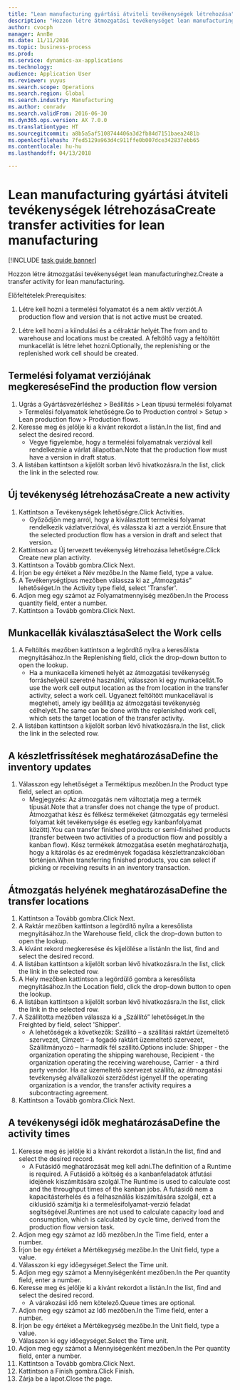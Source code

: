 ```yaml
--- 
title: "Lean manufacturing gyártási átviteli tevékenységek létrehozása"
description: "Hozzon létre átmozgatási tevékenységet lean manufacturinghez."
author: cvocph
manager: AnnBe
ms.date: 11/11/2016
ms.topic: business-process
ms.prod: 
ms.service: dynamics-ax-applications
ms.technology: 
audience: Application User
ms.reviewer: yuyus
ms.search.scope: Operations
ms.search.region: Global
ms.search.industry: Manufacturing
ms.author: conradv
ms.search.validFrom: 2016-06-30
ms.dyn365.ops.version: AX 7.0.0
ms.translationtype: HT
ms.sourcegitcommit: a8b5a5af5108744406a3d2fb84d7151baea2481b
ms.openlocfilehash: 7fed5129a963d4c911ffe0b007dce342837ebb65
ms.contentlocale: hu-hu
ms.lasthandoff: 04/13/2018

---
```

# <a name="create-transfer-activities-for-lean-manufacturing"></a><span data-ttu-id="5b979-103">Lean manufacturing gyártási átviteli tevékenységek létrehozása</span><span class="sxs-lookup"><span data-stu-id="5b979-103">Create transfer activities for lean manufacturing</span></span>

[!INCLUDE [task guide banner](../../includes/task-guide-banner.md)]

<span data-ttu-id="5b979-104">Hozzon létre átmozgatási tevékenységet lean manufacturinghez.</span><span class="sxs-lookup"><span data-stu-id="5b979-104">Create a transfer activity for lean manufacturing.</span></span> 

<span data-ttu-id="5b979-105">Előfeltételek:</span><span class="sxs-lookup"><span data-stu-id="5b979-105">Prerequisites:</span></span> 

1. <span data-ttu-id="5b979-106">Létre kell hozni a termelési folyamatot és a nem aktív verziót.</span><span class="sxs-lookup"><span data-stu-id="5b979-106">A production flow and version that is not active must be created.</span></span>

2. <span data-ttu-id="5b979-107">Létre kell hozni a kiindulási és a célraktár helyét.</span><span class="sxs-lookup"><span data-stu-id="5b979-107">The from and to warehouse and locations must be created.</span></span> <span data-ttu-id="5b979-108">A feltöltő vagy a feltöltött munkacellát is létre lehet hozni.</span><span class="sxs-lookup"><span data-stu-id="5b979-108">Optionally, the replenishing or the replenished work cell should be created.</span></span>


## <a name="find-the-production-flow-version"></a><span data-ttu-id="5b979-109">Termelési folyamat verziójának megkeresése</span><span class="sxs-lookup"><span data-stu-id="5b979-109">Find the production flow version</span></span>
1. <span data-ttu-id="5b979-110">Ugrás a Gyártásvezérléshez > Beállítás > Lean típusú termelési folyamat > Termelési folyamatok lehetőségre.</span><span class="sxs-lookup"><span data-stu-id="5b979-110">Go to Production control > Setup > Lean production flow > Production flows.</span></span>
2. <span data-ttu-id="5b979-111">Keresse meg és jelölje ki a kívánt rekordot a listán.</span><span class="sxs-lookup"><span data-stu-id="5b979-111">In the list, find and select the desired record.</span></span>
    * <span data-ttu-id="5b979-112">Vegye figyelembe, hogy a termelési folyamatnak verzióval kell rendelkeznie a várlat állapotban.</span><span class="sxs-lookup"><span data-stu-id="5b979-112">Note that the production flow must have a version in draft status.</span></span>  
3. <span data-ttu-id="5b979-113">A listában kattintson a kijelölt sorban lévő hivatkozásra.</span><span class="sxs-lookup"><span data-stu-id="5b979-113">In the list, click the link in the selected row.</span></span>

## <a name="create-a-new-activity"></a><span data-ttu-id="5b979-114">Új tevékenység létrehozása</span><span class="sxs-lookup"><span data-stu-id="5b979-114">Create a new activity</span></span>
1. <span data-ttu-id="5b979-115">Kattintson a Tevékenységek lehetőségre.</span><span class="sxs-lookup"><span data-stu-id="5b979-115">Click Activities.</span></span>
    * <span data-ttu-id="5b979-116">Győződjön meg arról, hogy a kiválasztott termelési folyamat rendelkezik vázlatverzióval, és válassza ki azt a verziót.</span><span class="sxs-lookup"><span data-stu-id="5b979-116">Ensure that the selected production flow has a version in draft and select that version.</span></span>  
2. <span data-ttu-id="5b979-117">Kattintson az Új tervezett tevékenység létrehozása lehetőségre.</span><span class="sxs-lookup"><span data-stu-id="5b979-117">Click Create new plan activity.</span></span>
3. <span data-ttu-id="5b979-118">Kattintson a Tovább gombra.</span><span class="sxs-lookup"><span data-stu-id="5b979-118">Click Next.</span></span>
4. <span data-ttu-id="5b979-119">Írjon be egy értéket a Név mezőbe.</span><span class="sxs-lookup"><span data-stu-id="5b979-119">In the Name field, type a value.</span></span>
5. <span data-ttu-id="5b979-120">A Tevékenységtípus mezőben válassza ki az „Átmozgatás” lehetőséget.</span><span class="sxs-lookup"><span data-stu-id="5b979-120">In the Activity type field, select 'Transfer'.</span></span>
6. <span data-ttu-id="5b979-121">Adjon meg egy számot az Folyamatmennyiség mezőben.</span><span class="sxs-lookup"><span data-stu-id="5b979-121">In the Process quantity field, enter a number.</span></span>
7. <span data-ttu-id="5b979-122">Kattintson a Tovább gombra.</span><span class="sxs-lookup"><span data-stu-id="5b979-122">Click Next.</span></span>

## <a name="select-the-work-cells"></a><span data-ttu-id="5b979-123">Munkacellák kiválasztása</span><span class="sxs-lookup"><span data-stu-id="5b979-123">Select the Work cells</span></span>
1. <span data-ttu-id="5b979-124">A Feltöltés mezőben kattintson a legördítő nyílra a keresőlista megnyitásához.</span><span class="sxs-lookup"><span data-stu-id="5b979-124">In the Replenishing field, click the drop-down button to open the lookup.</span></span>
    * <span data-ttu-id="5b979-125">Ha a munkacella kimeneti helyét az átmozgatási tevékenység forráshelyéül szeretné használni, válasszon ki egy munkacellát.</span><span class="sxs-lookup"><span data-stu-id="5b979-125">To use the work cell output location as the from location in the transfer activity, select a work cell.</span></span> <span data-ttu-id="5b979-126">Ugyanezt feltöltött munkacellával is megteheti, amely így beállítja az átmozgatási tevékenység célhelyét.</span><span class="sxs-lookup"><span data-stu-id="5b979-126">The same can be done with the replenished work cell, which sets the target location of the transfer activity.</span></span>  
2. <span data-ttu-id="5b979-127">A listában kattintson a kijelölt sorban lévő hivatkozásra.</span><span class="sxs-lookup"><span data-stu-id="5b979-127">In the list, click the link in the selected row.</span></span>

## <a name="define-the-inventory-updates"></a><span data-ttu-id="5b979-128">A készletfrissítések meghatározása</span><span class="sxs-lookup"><span data-stu-id="5b979-128">Define the inventory updates</span></span>
1. <span data-ttu-id="5b979-129">Válasszon egy lehetőséget a Terméktípus mezőben.</span><span class="sxs-lookup"><span data-stu-id="5b979-129">In the Product type field, select an option.</span></span>
    * <span data-ttu-id="5b979-130">Megjegyzés: Az átmozgatás nem változtatja meg a termék típusát.</span><span class="sxs-lookup"><span data-stu-id="5b979-130">Note that a transfer does not change the type of product.</span></span> <span data-ttu-id="5b979-131">Átmozgathat kész és félkész termékeket (átmozgatás egy termelési folyamat két tevékenysége és esetleg egy kanbanfolyamat között).</span><span class="sxs-lookup"><span data-stu-id="5b979-131">You can transfer finished products or semi-finished products (transfer between two activities of a production flow and possibly a kanban flow).</span></span>     <span data-ttu-id="5b979-132">Kész termékek átmozgatása esetén meghatározhatja, hogy a kitárolás és az eredmények fogadása készlettranzakcióban történjen.</span><span class="sxs-lookup"><span data-stu-id="5b979-132">When transferring finished products, you can select if picking or receiving results in an inventory transaction.</span></span>  

## <a name="define-the-transfer-locations"></a><span data-ttu-id="5b979-133">Átmozgatás helyének meghatározása</span><span class="sxs-lookup"><span data-stu-id="5b979-133">Define the transfer locations</span></span>
1. <span data-ttu-id="5b979-134">Kattintson a Tovább gombra.</span><span class="sxs-lookup"><span data-stu-id="5b979-134">Click Next.</span></span>
2. <span data-ttu-id="5b979-135">A Raktár mezőben kattintson a legördítő nyílra a keresőlista megnyitásához.</span><span class="sxs-lookup"><span data-stu-id="5b979-135">In the Warehouse field, click the drop-down button to open the lookup.</span></span>
3. <span data-ttu-id="5b979-136">A kívánt rekord megkeresése és kijelölése a listán</span><span class="sxs-lookup"><span data-stu-id="5b979-136">In the list, find and select the desired record.</span></span>
4. <span data-ttu-id="5b979-137">A listában kattintson a kijelölt sorban lévő hivatkozásra.</span><span class="sxs-lookup"><span data-stu-id="5b979-137">In the list, click the link in the selected row.</span></span>
5. <span data-ttu-id="5b979-138">A Hely mezőben kattintson a legördülő gombra a keresőlista megnyitásához.</span><span class="sxs-lookup"><span data-stu-id="5b979-138">In the Location field, click the drop-down button to open the lookup.</span></span>
6. <span data-ttu-id="5b979-139">A listában kattintson a kijelölt sorban lévő hivatkozásra.</span><span class="sxs-lookup"><span data-stu-id="5b979-139">In the list, click the link in the selected row.</span></span>
7. <span data-ttu-id="5b979-140">A Szállította mezőben válassza ki a „Szállító” lehetőséget.</span><span class="sxs-lookup"><span data-stu-id="5b979-140">In the Freighted by field, select 'Shipper'.</span></span>
    * <span data-ttu-id="5b979-141">A lehetőségek a következők: Szállító – a szállítási raktárt üzemeltető szervezet, Címzett – a fogadó raktárt üzemeltető szervezet, Szállítmányozó – harmadik fél szállító.</span><span class="sxs-lookup"><span data-stu-id="5b979-141">Options include: Shipper - the organization operating the shipping warehouse, Recipient -  the organization operating the receiving warehouse, Carrier - a third party vendor.</span></span> <span data-ttu-id="5b979-142">Ha az üzemeltető szervezet szállító, az átmozgatási tevékenység alvállalkozói szerződést igényel.</span><span class="sxs-lookup"><span data-stu-id="5b979-142">If the operating organization is a vendor, the transfer activity requires a subcontracting agreement.</span></span>  
8. <span data-ttu-id="5b979-143">Kattintson a Tovább gombra.</span><span class="sxs-lookup"><span data-stu-id="5b979-143">Click Next.</span></span>

## <a name="define-the-activity-times"></a><span data-ttu-id="5b979-144">A tevékenységi idők meghatározása</span><span class="sxs-lookup"><span data-stu-id="5b979-144">Define the activity times</span></span>
1. <span data-ttu-id="5b979-145">Keresse meg és jelölje ki a kívánt rekordot a listán.</span><span class="sxs-lookup"><span data-stu-id="5b979-145">In the list, find and select the desired record.</span></span>
    * <span data-ttu-id="5b979-146">A Futásidő meghatározását meg kell adni.</span><span class="sxs-lookup"><span data-stu-id="5b979-146">The definition of a Runtime is required.</span></span> <span data-ttu-id="5b979-147">A Futásidő a költség és a kanbanfeladatok átfutási idejének kiszámítására szolgál.</span><span class="sxs-lookup"><span data-stu-id="5b979-147">The Runtime is used to calculate cost and the throughput times of the kanban jobs.</span></span> <span data-ttu-id="5b979-148">A futásidő nem a kapacitásterhelés és a felhasználás kiszámítására szolgál, ezt a ciklusidő számítja ki a termelésifolyamat-verzió feladat segítségével.</span><span class="sxs-lookup"><span data-stu-id="5b979-148">Runtimes are not used to calculate capacity load and consumption, which is calculated by cycle time, derived from the production flow version task.</span></span>  
2. <span data-ttu-id="5b979-149">Adjon meg egy számot az Idő mezőben.</span><span class="sxs-lookup"><span data-stu-id="5b979-149">In the Time field, enter a number.</span></span>
3. <span data-ttu-id="5b979-150">Írjon be egy értéket a Mértékegység mezőbe.</span><span class="sxs-lookup"><span data-stu-id="5b979-150">In the Unit field, type a value.</span></span>
4. <span data-ttu-id="5b979-151">Válasszon ki egy időegységet.</span><span class="sxs-lookup"><span data-stu-id="5b979-151">Select the Time unit.</span></span>
5. <span data-ttu-id="5b979-152">Adjon meg egy számot a Mennyiségenként mezőben.</span><span class="sxs-lookup"><span data-stu-id="5b979-152">In the Per quantity field, enter a number.</span></span>
6. <span data-ttu-id="5b979-153">Keresse meg és jelölje ki a kívánt rekordot a listán.</span><span class="sxs-lookup"><span data-stu-id="5b979-153">In the list, find and select the desired record.</span></span>
    * <span data-ttu-id="5b979-154">A várakozási idő nem kötelező.</span><span class="sxs-lookup"><span data-stu-id="5b979-154">Queue times are optional.</span></span>  
7. <span data-ttu-id="5b979-155">Adjon meg egy számot az Idő mezőben.</span><span class="sxs-lookup"><span data-stu-id="5b979-155">In the Time field, enter a number.</span></span>
8. <span data-ttu-id="5b979-156">Írjon be egy értéket a Mértékegység mezőbe.</span><span class="sxs-lookup"><span data-stu-id="5b979-156">In the Unit field, type a value.</span></span>
9. <span data-ttu-id="5b979-157">Válasszon ki egy időegységet.</span><span class="sxs-lookup"><span data-stu-id="5b979-157">Select the Time unit.</span></span>
10. <span data-ttu-id="5b979-158">Adjon meg egy számot a Mennyiségenként mezőben.</span><span class="sxs-lookup"><span data-stu-id="5b979-158">In the Per quantity field, enter a number.</span></span>
11. <span data-ttu-id="5b979-159">Kattintson a Tovább gombra.</span><span class="sxs-lookup"><span data-stu-id="5b979-159">Click Next.</span></span>
12. <span data-ttu-id="5b979-160">Kattintson a Finish gombra.</span><span class="sxs-lookup"><span data-stu-id="5b979-160">Click Finish.</span></span>
13. <span data-ttu-id="5b979-161">Zárja be a lapot.</span><span class="sxs-lookup"><span data-stu-id="5b979-161">Close the page.</span></span>


